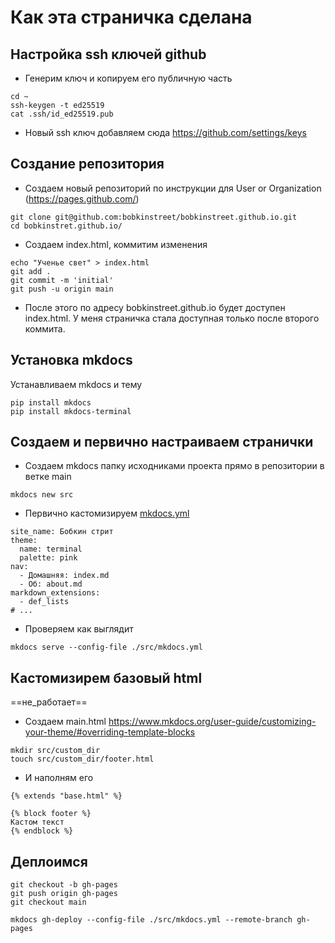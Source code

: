 # Как эта страничка сделана


## Настройка ssh ключей github
- Генерим ключ и копируем его публичную часть
```
cd ~
ssh-keygen -t ed25519
cat .ssh/id_ed25519.pub
```
- Новый ssh ключ добавляем сюда https://github.com/settings/keys

## Создание репозитория
- Создаем новый репозиторий по инструкции для User or Organization (https://pages.github.com/)
```
git clone git@github.com:bobkinstreet/bobkinstreet.github.io.git
cd bobkinstret.github.io/
```
- Создаем index.html, коммитим изменения
```
echo "Ученье свет" > index.html
git add .
git commit -m 'initial'
git push -u origin main
```
- После этого по адресу bobkinstreet.github.io будет доступен index.html. У меня страничка стала доступная только после второго коммита.

## Установка mkdocs
Устанавливаем mkdocs и тему
```
pip install mkdocs
pip install mkdocs-terminal
```

## Создаем и первично настраиваем странички

- Создаем mkdocs папку исходниками проекта прямо в репозитории в ветке main
```
mkdocs new src
```

- Первично кастомизируем [mkdocs.yml](https://raw.githubusercontent.com/bobkinstreet/bobkinstreet.github.io/refs/heads/main/src/mkdocs.yml)
```
site_name: Бобкин стрит
theme:
  name: terminal
  palette: pink
nav:
  - Домашняя: index.md
  - Об: about.md
markdown_extensions:
  - def_lists
# ...
```

- Проверяем как выглядит
```
mkdocs serve --config-file ./src/mkdocs.yml
```

## Кастомизирем базовый html
==не_работает==

- Создаем main.html https://www.mkdocs.org/user-guide/customizing-your-theme/#overriding-template-blocks
```
mkdir src/custom_dir
touch src/custom_dir/footer.html
```

- И наполням его
```
{% extends "base.html" %}

{% block footer %}
Кастом текст
{% endblock %}
```
## Деплоимся
```
git checkout -b gh-pages
git push origin gh-pages
git checkout main

mkdocs gh-deploy --config-file ./src/mkdocs.yml --remote-branch gh-pages
```
